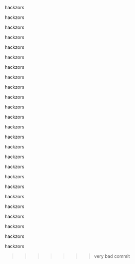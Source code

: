 
hackzors

hackzors

hackzors

hackzors

hackzors

hackzors

hackzors

hackzors

hackzors

hackzors

hackzors

hackzors

hackzors

hackzors

hackzors

hackzors

hackzors

hackzors

hackzors

hackzors

hackzors

hackzors

hackzors

hackzors

hackzors

>>>>>>> very bad commit

